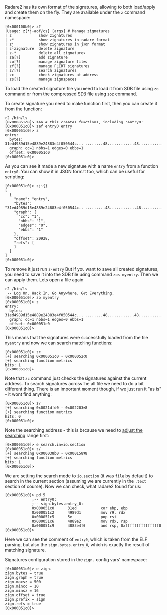 Radare2 has its own format of the signatures, allowing to both load/apply and
create them on the fly. They are available under the `z` command namespace:
```
[0x000100b0]> z?
|Usage: z[*j-aof/cs] [args] # Manage zignatures
| z            show zignatures
| z*           show zignatures in radare format
| zj           show zignatures in json format
| z-zignature  delete zignature
| z-*          delete all zignatures
| za[?]        add zignature
| zo[?]        manage zignature files
| zf[?]        manage FLIRT signatures
| z/[?]        search zignatures
| zc           check zignatures at address
| zs[?]        manage zignspaces
```

To load the created signature file you need to load it from SDB file using `zo` command or
from the compressed SDB file using `zoz` command.

To create signature you need to make function first, then you can create it from the function:
```
r2 /bin/ls
[0x000051c0]> aaa # this creates functions, including 'entry0'
[0x000051c0]> zaf entry0 entry
[0x000051c0]> z
entry:
  bytes: 31ed4989d15e4889e24883e4f050544c............48............48............ff..........f4
  graph: cc=1 nbbs=1 edges=0 ebbs=1
  offset: 0x000051c0
[0x000051c0]>
```
As you can see it made a new signature with a name `entry` from a function `entry0`.
You can show it in JSON format too, which can be useful for scripting:
```
[0x000051c0]> zj~{}
[
  {
    "name": "entry",
    "bytes": "31ed4989d15e4889e24883e4f050544c............48............48............ff..........f4",
    "graph": {
      "cc": "1",
      "nbbs": "1",
      "edges": "0",
      "ebbs": "1"
    },
    "offset": 20928,
    "refs": [
    ]
  }
]
[0x000051c0]>
```
To remove it just run `z-entry`
But if you want to save all created signatures, you need to save it into the SDB file using command
`zos myentry`.
Then we can apply them. Lets open a file again:
```
r2 /bin/ls
 -- Log On. Hack In. Go Anywhere. Get Everything.
[0x000051c0]> zo myentry
[0x000051c0]> z
entry:
  bytes: 31ed4989d15e4889e24883e4f050544c............48............48............ff..........f4
  graph: cc=1 nbbs=1 edges=0 ebbs=1
  offset: 0x000051c0
[0x000051c0]>
```
This means that the signatures were successfully loaded from the file `myentry` and now we can
search matching functions:
```
[0x000051c0]> zc
[+] searching 0x000051c0 - 0x000052c0
[+] searching function metrics
hits: 1
[0x000051c0]>
```
Note that `zc` command just checks the signatures against the current address.
To search signatures across the all file we need to do a bit different thing.
There is an important moment though, if we just run it "as is" - it wont find anything:
```
[0x000051c0]> z/
[+] searching 0x0021dfd0 - 0x002203e8
[+] searching function metrics
hits: 0
[0x000051c0]>
```
Note the searching address - this is because we need to [adjust the searching](../search_bytes/configurating_the_search.md) range first:
```
[0x000051c0]> e search.in=io.section
[0x000051c0]> z/
[+] searching 0x000038b0 - 0x00015898
[+] searching function metrics
hits: 1
[0x000051c0]>
```
We are setting the search mode to `io.section` (it was `file` by default) to search in the current
section (assuming we are currently in the `.text` section of course).
Now we can check, what radare2 found for us:
```
[0x000051c0]> pd 5
            ;-- entry0:
            ;-- sign.bytes.entry_0:
            0x000051c0      31ed           xor ebp, ebp
            0x000051c2      4989d1         mov r9, rdx
            0x000051c5      5e             pop rsi
            0x000051c6      4889e2         mov rdx, rsp
            0x000051c9      4883e4f0       and rsp, 0xfffffffffffffff0
[0x000051c0]>
```
Here we can see the comment of `entry0`, which is taken from the ELF parsing, but also the
`sign.bytes.entry_0`, which is exactly the result of matching signature.

Signatures configuration stored in the `zign.` config vars' namespace:
```
[0x000051c0]> e zign.
zign.bytes = true
zign.graph = true
zign.maxsz = 500
zign.mincc = 10
zign.minsz = 16
zign.offset = true
zign.prefix = sign
zign.refs = true
[0x000051c0]>
```

